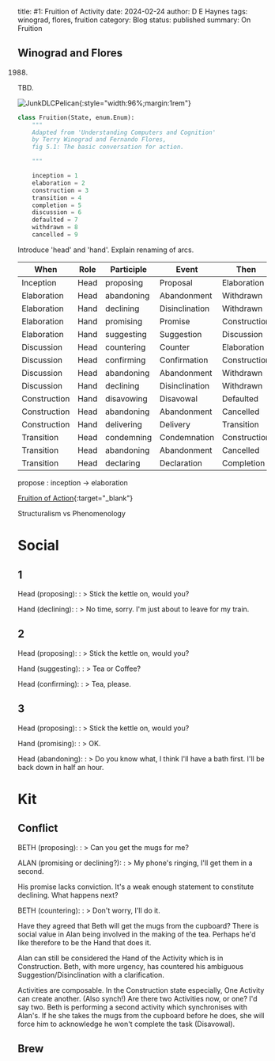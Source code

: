 title: #1: Fruition of Activity
date: 2024-02-24
author: D E Haynes
tags: winograd, flores, fruition
category: Blog
status: published
summary: On Fruition

Winograd and Flores
-------------------

1988.

TBD.

![JunkDLCPelican]({static}/img/UCAC_fig5-1.png){:style="width:96%;margin:1rem"}

```python
class Fruition(State, enum.Enum):
    """
    Adapted from 'Understanding Computers and Cognition'
    by Terry Winograd and Fernando Flores,
    fig 5.1: The basic conversation for action.

    """

    inception = 1
    elaboration = 2
    construction = 3
    transition = 4
    completion = 5
    discussion = 6
    defaulted = 7
    withdrawn = 8
    cancelled = 9
```

Introduce 'head' and 'hand'. Explain renaming of arcs.

| When          | Role  | Participle    | Event         | Then          |
|---------------|-------|---------------|---------------|---------------|
| Inception     | Head  | proposing     | Proposal      | Elaboration   |
| Elaboration   | Head  | abandoning    | Abandonment   | Withdrawn     |
| Elaboration   | Hand  | declining     | Disinclination| Withdrawn     |
| Elaboration   | Hand  | promising     | Promise       | Construction  |
| Elaboration   | Hand  | suggesting    | Suggestion    | Discussion    |
| Discussion    | Head  | countering    | Counter       | Elaboration   |
| Discussion    | Head  | confirming    | Confirmation  | Construction  |
| Discussion    | Head  | abandoning    | Abandonment   | Withdrawn     |
| Discussion    | Hand  | declining     | Disinclination| Withdrawn     |
| Construction  | Hand  | disavowing    | Disavowal     | Defaulted     |
| Construction  | Head  | abandoning    | Abandonment   | Cancelled     |
| Construction  | Hand  | delivering    | Delivery      | Transition    |
| Transition    | Head  | condemning    | Condemnation  | Construction  |
| Transition    | Head  | abandoning    | Abandonment   | Cancelled     |
| Transition    | Head  | declaring     | Declaration   | Completion    |

propose
:   inception -> elaboration

[Fruition of Action]({static}/doc/fruition_of_action.pdf){:target="_blank"}

Structuralism vs Phenomenology

Social
======

1
-

Head (proposing):
: > Stick the kettle on, would you?

Hand (declining):
: > No time, sorry. I'm just about to leave for my train.

2
-

Head (proposing):
: > Stick the kettle on, would you?

Hand (suggesting):
: > Tea or Coffee?

Head (confirming):
: > Tea, please.

3
-

Head (proposing):
: > Stick the kettle on, would you?

Hand (promising):
: > OK.

Head (abandoning):
: > Do you know what, I think I'll have a bath first. I'll be back down in half an hour.

Kit
===

Conflict
--------

BETH (proposing):
: > Can you get the mugs for me?

ALAN (promising or declining?):
: > My phone's ringing, I'll get them in a second.

His promise lacks conviction. It's a weak enough statement to constitute declining. What happens next?

BETH (countering):
: > Don't worry, I'll do it.

Have they agreed that Beth will get the mugs from the cupboard? There is social value in Alan being involved in the
making of the tea. Perhaps he'd like therefore to be the Hand that does it.

Alan can still be considered the Hand of the Activity which is in Construction.
Beth, with more urgency, has countered his ambiguous Suggestion/Disinclination with a clarification.

Activities are composable. In the Construction state especially, One Activity can create another.
(Also synch!)
Are there two Activities now, or one? I'd say two. Beth is performing a second activity which synchronises with Alan's.
If he she takes the mugs from the cupboard before he does, she will force him to acknowledge he won't complete
the task (Disavowal).

Brew
----

